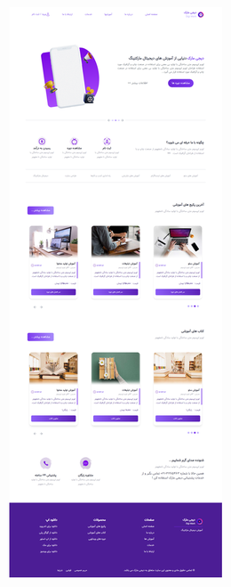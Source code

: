 <img src="https://github.com/kazemsattari/digimark-tailwindcss-template/blob/master/digimark.png?raw=true" />
